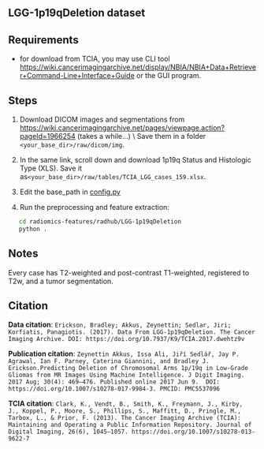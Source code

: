 ## LGG-1p19qDeletion dataset

## Requirements

- for download from TCIA, you may use CLI tool https://wiki.cancerimagingarchive.net/display/NBIA/NBIA+Data+Retriever+Command-Line+Interface+Guide or the GUI program.

## Steps

1. Download DICOM images and segmentations from https://wiki.cancerimagingarchive.net/pages/viewpage.action?pageId=1966254 (takes a while...) \\
   Save them in a folder `<your_base_dir>/raw/dicom/img`.

2. In the same link, scroll down and download 1p19q Status and Histologic Type (XLS). Save it as`<your_base_dir>/raw/tables/TCIA_LGG_cases_159.xlsx`.

3. Edit the base_path in [config.py](config.py)

4. Run the preprocessing and feature extraction:

```bash
   cd radiomics-features/radhub/LGG-1p19qDeletion
   python .
```

## Notes

Every case has T2-weighted and post-contrast T1-weighted, registered to T2w, and a tumor segmentation.

## Citation

**Data citation**:
`Erickson, Bradley; Akkus, Zeynettin; Sedlar, Jiri; Korfiatis, Panagiotis. (2017). Data From LGG-1p19qDeletion. The Cancer Imaging Archive. DOI: https://doi.org/10.7937/K9/TCIA.2017.dwehtz9v`

**Publication citation**:
`Zeynettin Akkus, Issa Ali, Jiří Sedlář, Jay P. Agrawal, Ian F. Parney, Caterina Giannini, and Bradley J. Erickson.Predicting Deletion of Chromosomal Arms 1p/19q in Low-Grade Gliomas from MR Images Using Machine Intelligence. J Digit Imaging. 2017 Aug; 30(4): 469–476. Published online 2017 Jun 9.  DOI:  https://doi.org/10.1007/s10278-017-9984-3. PMCID: PMC5537096`

**TCIA citation**:
`Clark, K., Vendt, B., Smith, K., Freymann, J., Kirby, J., Koppel, P., Moore, S., Phillips, S., Maffitt, D., Pringle, M., Tarbox, L., & Prior, F. (2013). The Cancer Imaging Archive (TCIA): Maintaining and Operating a Public Information Repository. Journal of Digital Imaging, 26(6), 1045–1057. https://doi.org/10.1007/s10278-013-9622-7`
